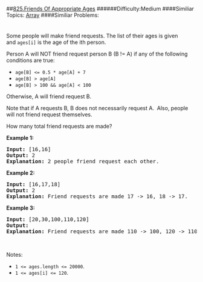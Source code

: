 ##[825.Friends Of Appropriate Ages](https://leetcode.com/problems/friends-of-appropriate-ages/description/ "825.Friends Of Appropriate Ages")
######Difficulty:Medium
####Similiar Topics:
  [Array](https://leetcode.com//tag/array)
####Similiar Problems:

<div class="question-description__3U1T" style="padding-top: 10px;"><div><p>Some people will make friend requests. The&#160;list of their ages is given and&#160;<code>ages[i]</code>&#160;is the age of the&#160;ith person.&#160;</p>

<p>Person A will NOT friend request person B (B != A) if any of the following conditions are true:</p>

<ul>
	<li><code>age[B]&#160;&lt;= 0.5 * age[A]&#160;+ 7</code></li>
	<li><code>age[B]&#160;&gt; age[A]</code></li>
	<li><code>age[B]&#160;&gt; 100 &amp;&amp;&#160;age[A]&#160;&lt; 100</code></li>
</ul>

<p>Otherwise, A will friend request B.</p>

<p>Note that if&#160;A requests B, B does not necessarily request A.&#160; Also, people will not friend request themselves.</p>

<p>How many total friend requests are made?</p>

<p><strong>Example 1:</strong></p>

<pre><strong>Input: </strong>[16,16]
<strong>Output: </strong>2
<strong>Explanation: </strong>2 people friend request each other.
</pre>

<p><strong>Example 2:</strong></p>

<pre><strong>Input: </strong>[16,17,18]
<strong>Output: </strong>2
<strong>Explanation: </strong>Friend requests are made 17 -&gt; 16, 18 -&gt; 17.</pre>

<p><strong>Example 3:</strong></p>

<pre><strong>Input: </strong>[20,30,100,110,120]
<strong>Output: </strong>
<strong>Explanation: </strong>Friend requests are made 110 -&gt; 100, 120 -&gt; 110, 120 -&gt; 100.
</pre>

<p>&#160;</p>

<p>Notes:</p>

<ul>
	<li><code>1 &lt;= ages.length&#160;&lt;= 20000</code>.</li>
	<li><code>1 &lt;= ages[i] &lt;= 120</code>.</li>
</ul></div></div><div> </div><div> </div><div> </div><div> </div><div> </div><div> </div><div> </div><div> </div><div> </div><div> </div><div> </div><div> </div><div> </div><div> </div><div> </div><div> </div><div> </div><div> </div><div> </div><div> </div><div> </div><div> </div><div> </div><div> </div><div> </div><div> </div><div> </div><div> </div><div> </div><div> </div><div> </div><div> </div><div> </div><div> </div><div> </div><div> </div><div> </div><div> </div><div> </div><div> </div><div> </div><div> </div><div> </div><div> </div><div> </div><div> </div><div> </div><div> </div><div> </div><div> </div><div> </div><div> </div><div> </div><div> </div><div> </div><div> </div><div> </div><div> </div><div> </div><div> </div><div> </div><div> </div><div> </div><div> </div><div> </div><div> </div><div> </div><div> </div><div> </div><div> </div><div> </div><div> </div><div> </div><div> </div><div> </div><div> </div><div> </div><div> </div><div> </div><div> </div><div> </div><div> </div><div> </div><div> </div><div> </div><div> </div><div> </div><div> </div><div> </div><div> </div><div> </div><div> </div><div> </div><div> </div><div> </div><div> </div><div> </div><div> </div><div> </div><div> </div><div> </div><div> </div><div> </div><div> </div><div> </div><div> </div><div> </div><div> </div><div> </div><div> </div><div> </div><div> </div>
